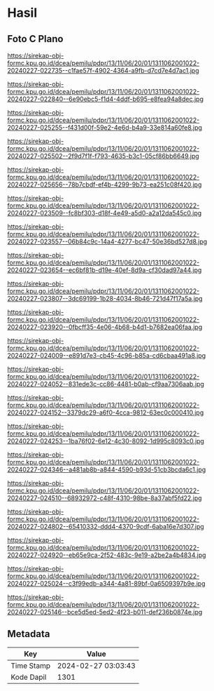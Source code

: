 # Hasil

## Foto C Plano

https://sirekap-obj-formc.kpu.go.id/dcea/pemilu/pdpr/13/11/06/20/01/1311062001022-20240227-022735--c1fae57f-4902-4364-a9fb-d7cd7e4d7ac1.jpg

https://sirekap-obj-formc.kpu.go.id/dcea/pemilu/pdpr/13/11/06/20/01/1311062001022-20240227-022840--6e90ebc5-f1d4-4ddf-b695-e8fea94a8dec.jpg

https://sirekap-obj-formc.kpu.go.id/dcea/pemilu/pdpr/13/11/06/20/01/1311062001022-20240227-025255--f431d00f-59e2-4e6d-b4a9-33e814a60fe8.jpg

https://sirekap-obj-formc.kpu.go.id/dcea/pemilu/pdpr/13/11/06/20/01/1311062001022-20240227-025502--2f9d7f1f-f793-4635-b3c1-05cf86bb6649.jpg

https://sirekap-obj-formc.kpu.go.id/dcea/pemilu/pdpr/13/11/06/20/01/1311062001022-20240227-025656--78b7cbdf-ef4b-4299-9b73-ea251c08f420.jpg

https://sirekap-obj-formc.kpu.go.id/dcea/pemilu/pdpr/13/11/06/20/01/1311062001022-20240227-023509--fc8bf303-d18f-4e49-a5d0-a2a12da545c0.jpg

https://sirekap-obj-formc.kpu.go.id/dcea/pemilu/pdpr/13/11/06/20/01/1311062001022-20240227-023557--06b84c9c-14a4-4277-bc47-50e36bd527d8.jpg

https://sirekap-obj-formc.kpu.go.id/dcea/pemilu/pdpr/13/11/06/20/01/1311062001022-20240227-023654--ec6bf81b-d19e-40ef-8d9a-cf30dad97a44.jpg

https://sirekap-obj-formc.kpu.go.id/dcea/pemilu/pdpr/13/11/06/20/01/1311062001022-20240227-023807--3dc69199-1b28-4034-8b46-721d47f17a5a.jpg

https://sirekap-obj-formc.kpu.go.id/dcea/pemilu/pdpr/13/11/06/20/01/1311062001022-20240227-023920--0fbcff35-4e06-4b68-b4d1-b7682ea06faa.jpg

https://sirekap-obj-formc.kpu.go.id/dcea/pemilu/pdpr/13/11/06/20/01/1311062001022-20240227-024009--e891d7e3-cb45-4c96-b85a-cd6cbaa491a8.jpg

https://sirekap-obj-formc.kpu.go.id/dcea/pemilu/pdpr/13/11/06/20/01/1311062001022-20240227-024052--831ede3c-cc86-4481-b0ab-cf9aa7306aab.jpg

https://sirekap-obj-formc.kpu.go.id/dcea/pemilu/pdpr/13/11/06/20/01/1311062001022-20240227-024152--3379dc29-a6f0-4cca-9812-63ec0c000410.jpg

https://sirekap-obj-formc.kpu.go.id/dcea/pemilu/pdpr/13/11/06/20/01/1311062001022-20240227-024253--1ba76f02-6e12-4c30-8092-1d995c8093c0.jpg

https://sirekap-obj-formc.kpu.go.id/dcea/pemilu/pdpr/13/11/06/20/01/1311062001022-20240227-024346--a481ab8b-a844-4590-b93d-51cb3bcda6c1.jpg

https://sirekap-obj-formc.kpu.go.id/dcea/pemilu/pdpr/13/11/06/20/01/1311062001022-20240227-024510--68932972-c48f-4310-98be-8a37abf5fd22.jpg

https://sirekap-obj-formc.kpu.go.id/dcea/pemilu/pdpr/13/11/06/20/01/1311062001022-20240227-024802--65410332-ddd4-4370-9cdf-6aba16e7d307.jpg

https://sirekap-obj-formc.kpu.go.id/dcea/pemilu/pdpr/13/11/06/20/01/1311062001022-20240227-024920--eb65e9ca-2f52-483c-9e19-a2be2a4b4834.jpg

https://sirekap-obj-formc.kpu.go.id/dcea/pemilu/pdpr/13/11/06/20/01/1311062001022-20240227-025024--c3f99edb-a344-4a81-89bf-0a6509397b9e.jpg

https://sirekap-obj-formc.kpu.go.id/dcea/pemilu/pdpr/13/11/06/20/01/1311062001022-20240227-025146--bce5d5ed-5ed2-4f23-b011-def236b0874e.jpg


## Metadata

| Key        | Value               |
| ---------- | ------------------- |
| Time Stamp | 2024-02-27 03:03:43 |
| Kode Dapil | 1301                |



